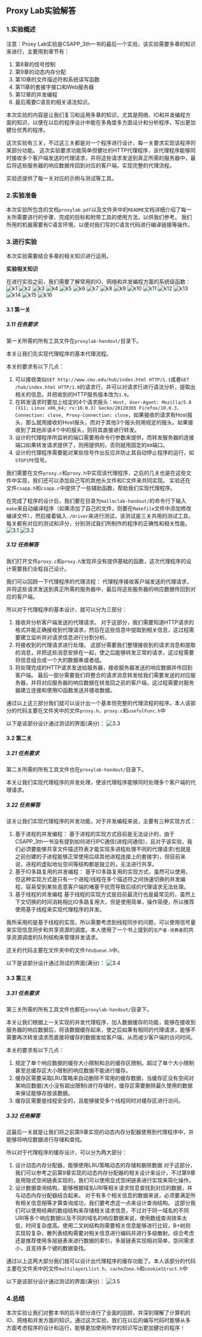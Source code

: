 ## Proxy Lab实验解答

### 1.实验概述

注意：Proxy Lab实验是CSAPP_3th一书的最后一个实验，该实验需要多章的知识来进行，主要用到章节有：
1. 第8章的信号控制
2. 第9章的动态内存分配
3. 第10章的文件描述符和系统读写函数
4. 第11章的套接字接口和Web服务器
5. 第12章的并发编程
6. 最后需要C语言的相关语法知识。

本次实验的内容是让我们复习和运用多章的知识，尤其是网络、IO和并发编程方面的知识，以便在以后的程序设计中能在多角度多方面设计和分析程序，写出更加健壮优秀的程序。

这次实验有三关，不过这三关都是对一个程序进行设计，每一关要求实现该程序的某部分功能。
这次实验要求功能简单但健壮的HTTP代理程序，该代理程序能够同时接收多个客户端发送的代理请求，并将这些请求发送到真正所需的服务器中，最后将这些服务器的响应数据传回到对应的客户端，实现完整的代理流程。

实验还提供了每一关对应的示例与测试等工具。

### 2.实验准备

本次实验所包含的文档`proxylab.pdf`以及文件夹中的`README`文档详细介绍了每一关所需要进行的步骤、完成的目标和附带工具的使用方法，以供我们参考。
我们所用的机器需要有C语言环境，以便对我们写的C语言代码进行编译链接等操作。

### 3.进行实验

本次实验需要结合多章的相关知识进行运用。

**实验相关知识**

在进行实验之前，我们需要了解常用的IO、网络和并发编程方面的系统级函数：
![k1](image/2021-11-07-21-29-39.png)
![k2](image/2021-11-07-21-30-00.png)
![k3](image/2021-11-07-21-30-23.png)
![k4](image/2021-11-07-21-31-18.png)
![k5](image/2021-11-07-21-31-32.png)
![k6](image/2021-11-07-21-31-47.png)
![k7](image/2021-11-07-21-32-05.png)
![k8](image/2021-11-07-21-32-16.png)
![k9](image/2021-11-07-21-32-33.png)
![k10](image/2021-11-07-21-33-05.png)
![k11](image/2021-11-07-21-33-23.png)
![k12](image/2021-11-07-21-33-55.png)
![k13](image/2021-11-07-21-34-25.png)
![k14](image/2021-11-07-21-34-52.png)
![k15](image/2021-11-07-21-35-16.png)
![k16](image/2021-11-07-21-35-47.png)

#### 3.1 第一关

##### 3.11 任务要求

第一关所需的所有工具文件在`proxylab-handout/`目录下。

本关让我们先实现代理程序的基本代理流程。

本关的要求有以下几点：
1. 可以接收类似`GET http://www.cmu.edu/hub/index.html HTTP/1.1`或者`GET /hub/index.html HTTP/1.0`的请求行，并可以对请求行进行语法分析，提取出相关的信息。并把收到的HTTP服务版本改为`1.0`。
2. 在转发请求时要加上给定的4个请求报头：`Host, User-Agent: Mozilla/5.0 (X11; Linux x86_64; rv:10.0.3) Gecko/20120305 Firefox/10.0.3, Connection: close, Proxy-Connection: close`，如果接收的请求有Host报头，那么就用接收的Host报头，而对于其他3个报头则用规定的报头。如果接收到了其他非该4个中的报头，则将其直接进行转发。
3. 设计的代理程序所监听的端口需要用命令行参数来提供，而转发服务器的连接端口如果转发请求提供了，则用提供的，否则就用固定的`80`端口。
4. 设计的代理程序需要能对某些信号作出反应并防止其自动停止程序的运行，如`STGPIPE`信号。

我们需要在文件`proxy.c`和`proxy.h`中实现该代理程序，之后的几关也是在这些文件中实现，我们还可以添加自己写的其他头文件和C文件来共同实现。
实验还在文件`csapp.h`和`csapp.c`中提供了一些辅助函数，帮助我们实现代理程序。

在完成了程序的设计后，我们要在目录为`malloclab-handout/`的命令行下输入`make`来自动编译程序（如果添加了自己的文件，则要在`Makefile`文件中添加修改编译文件），然后接着输入`./driver`来进行测试，该测试是三关共用的测试工具，每关都有对应的测试和评分，分别测试我们所制作的程序的正确性和相关性能。
![3.1](image/2021-10-27-22-58-24.png)
![3.2](image/2021-11-07-22-03-35.png)

##### 3.12 任务解答

我们打开文件`proxy.c`和`proxy.h`发现并没有提供基础的函数，这次代理程序的设计需要我们全程自己设计。

我们可以回顾一下代理程序的代理流程：
代理程序接收客户端发送的代理请求，并将这些请求发送到真正所需的服务器中，最后将这些服务器的响应数据传回到对应的客户端。

所以对于代理程序的基本设计，就可以分为三部分：
1. 接收并分析客户端发送的代理请求。
    对于这部分，我们需要知道HTTP请求的格式并能正确接收到代理请求，然后在这些信息中提取到相关信息，这过程需要建立监听并对请求信息进行分割分析。
2. 将接收到的代理请求进行处理。
    这部分需要我们整理接收到的请求消息和提取的消息，并把这些消息安排在一起，使之后能够转发正常的请求，这过程需要将信息组合成一个大的数据串或者组。
1. 将处理完成的HTTP请求发送给服务器，接收服务器发送的响应数据并传回到客户端。
    最后一部分需要我们将整合的请求消息转发给我们需要发送的对应服务器，并将对应服务器的响应数据在转发回之前的客户端，这过程需要对服务器建立连接和使用IO函数发送并接收数据。

通过以上这三部分我们就可以设计出一个基本但完整的代理流程的程序。本人该部分的代码主要在文件夹中的文件`proxy.h`、`proxy.c`和`usefulFunc.h`中

以下是该部分设计通过测试的界面(满分)：
![3.3](image/2021-11-07-22-32-15.png)

#### 3.2 第二关

##### 3.21 任务要求

第二关所需的所有工具文件也在`proxylab-handout/`目录下。

本关让我们实现代理程序的并发处理，使该代理程序能够同时处理多个客户端的代理请求。

##### 3.22 任务解答

该关让我们实现代理程序的并发功能，对于并发编程来说，主要有三种实现方式：
1. 基于进程的并发编程：
   基于进程的实现方式目前是无法设计的，由于CSAPP_3th一书没有提到如何进行IPC通信(进程间通信)，且对于该实验，我们必须要能够共享文件描述符表才能实现多进程处理不同的代理请求(也就是之前创建的子进程能够正常使用后续其他进程连接上的套接字)，但目前来说，进程的虚拟地址空间等结构都是独立的，无法进行共享。
2. 基于IO多路复用的并发编程：
   基于IO多路复用的实现方式，虽然可以使用，但这种实现方式是只有一个进程/线程在多个描述符之间快速切换的并发编程，容易受到某些恶意客户端的堵塞干扰而导致后续的代理请求无法处理。
3. 基于线程的并发编程
    基于线程的实现方式是目前最流行也是最常见的，虽然上下文切换的时间消耗相比IO多路复用大，但是使用简单，操作简便，所以推荐使用基于线程来实现代理程序的并发。

我所采用的是基于线程的实现，所以需要考虑到线程同步的问题，可以使用信号量来实现信息同步和共享资源的调度。本人使用了一个书上提到的`生产者-消费者`的共享资源调度的队列结构来管理并发请求。

这关的代码主要在文件夹中的文件`fdsQueue.h`中。

以下是该部分设计通过测试的界面(满分)：
![3.4](image/2021-11-07-23-53-22.png)

#### 3.3 第三关

##### 3.31 任务要求

第三关所需的所有工具文件也都在`proxylab-handout/`目录下。

本关让我们根据上一关实现的并发代理程序，加入数据缓存的功能，能够在接收到服务器的响应数据后，将该数据缓存起来，使之后如果有相同的代理请求，能够不需要再次转发请求而直接将缓存的数据发给客户端，从而减少客户端的访问时间。

本关的要求有以下几点：
1. 规定了单个响应数据的缓存大小限制和总的缓存区限制。超过了单个大小限制甚至总缓存区大小限制的响应数据不能进行缓存。
2. 缓存区需要采取LRU策略来自动删除不常用的缓存数据，当缓存区没有空间对某响应数据(大小没有超出限制)进行存储时，缓存区需要删除最久使用的数据来保证能够存放该数据。
3. 缓存区需要是线程安全的，且能够接受多个线程同时对缓存区进行访问。

##### 3.32 任务解答

这最后一关就是让我们将之前第9章实现的动态内存分配器使用到代理程序中，并能够将响应数据进行存储和查找。

所以对于代理程序的缓存设计，可以分为两大部分：
1. 设计动态内存分配器，能够使用LRU策略动态的存储和删除数据
    对于这部分，我们可以参考之前第9章实现的动态内存分配器的相关设计来设计，不过第9章是用隐式空闲链表实现的，我们可以使用显式空闲链表进行实现来简化操作。
2. 设计数据查询结构，能够根据域名URI等相关请求信息查找到对应的数据，并与动态内存分配器结合起来。
    对于有多个相关信息的数据来说，必须要满足所有相关信息相等才算查询成功，我们要考虑这一点来设计查询结构。
    这部分我们可以使用经典的数组结构来存储相关请求信息，不过对于同一域名的不同URI等多个响应数据以及不同的域名的响应数据来说，使用数组查询效率太低，时间复杂度高。使用二叉树结构则需要相关信息能够进行比较，B+树则实现较复杂，散列表结构需要对相关信息进行编码并进行多级散射。综合考虑还是推荐使用多层链表来进行数据的索引，多层链表实现相对简单，空间需求小，且支持多个键的数据查找。

通过以上这两大部分我们就可以设计出代理程序的缓存功能了。本人该部分的代码主要在文件夹中的文件`multilayerLlist.h`、`cacheZone.h`和`cookieStruct.h`中

以下是该部分设计通过测试的界面(满分)：
![3.5](image/2021-11-07-23-20-12.png)

### 4.总结

本次实验让我们对整本书的后半部分进行了全面的回顾，并深刻理解了计算机的IO、网络和并发方面的知识，通过这次实验，我们在以后的编写代码时能够从多方面考虑程序的设计和运行，能够更加使用所学的知识写出更加健壮的程序！